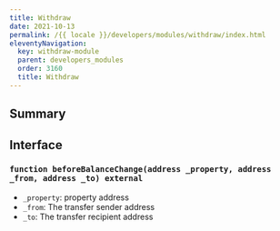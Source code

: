 ```yaml
---
title: Withdraw
date: 2021-10-13
permalink: /{{ locale }}/developers/modules/withdraw/index.html
eleventyNavigation:
  key: withdraw-module
  parent: developers_modules
  order: 3160
  title: Withdraw
---
```


## Summary

## Interface

### `function beforeBalanceChange(address _property, address _from, address _to) external`

- `_property`: property address
- `_from`: The transfer sender address
- `_to`: The transfer recipient address

